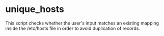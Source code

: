 # unique_hosts
This script checks whether the user's input matches an existing mapping inside the /etc/hosts file in order to avoid duplication of records.
